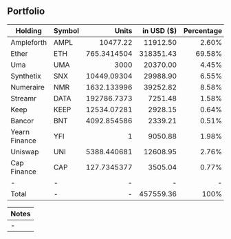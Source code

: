 ## Portfolio

| Holding              | Symbol | Units       | in USD ($)  | Percentage |
|----------------------|--------|-------------:|-------------:|------------:|
| Ampleforth    | AMPL   | 10477.22    | 11912.50    | 2.60%      |
| Ether         | ETH    | 765.3414504 | 318351.43  | 69.58%     |
| Uma           | UMA    | 3000        | 20370.00      | 4.45%      |
| Synthetix     | SNX    | 10449.09304 | 29988.90    | 6.55%      |
| Numeraire     | NMR    | 1632.133996 | 39252.82   | 8.58%      |
| Streamr       | DATA   | 192786.7373 | 7251.48    | 1.58%      |
| Keep          | KEEP   | 12534.07281 | 2928.15    | 0.64%      |
| Bancor        | BNT    | 4092.854586 | 2339.21    | 0.51%      |
| Yearn Finance | YFI    | 1           | 9050.88    | 1.98%      |
| Uniswap       | UNI    | 5388.440681 | 12608.95   | 2.76%      |
| Cap Finance   | CAP    | 127.7345377 | 3505.04    | 0.77%      |
| -             | -      | -           | -          | -          |
| Total         | -      | -           | 457559.36  | 100%       |

|Notes|
|---|
|-|
